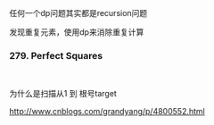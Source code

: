 任何一个dp问题其实都是recursion问题

发现重复元素，使用dp来消除重复计算





### 279. Perfect Squares

 

为什么是扫描从1 到 根号target



http://www.cnblogs.com/grandyang/p/4800552.html













